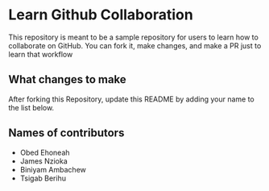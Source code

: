 
# Learn Github Collaboration
This repository is meant to be a sample repository for users to learn how to collaborate on GitHub. You can fork it, make changes, and make a PR just to learn that workflow

## What changes to make
After forking this Repository, update this README by adding your name to the list below.

## Names of contributors
- Obed Ehoneah
- James Nzioka
- Biniyam Ambachew
- Tsigab Berihu
